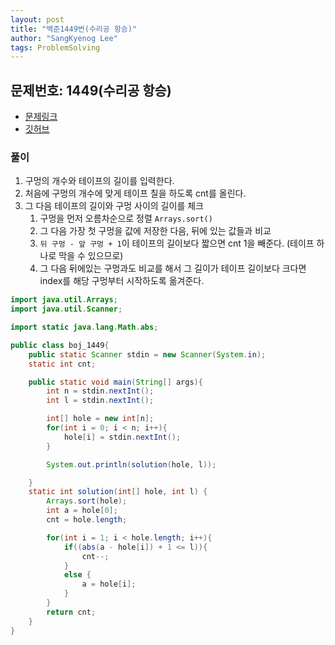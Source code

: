 ```yaml
---
layout: post
title: "백준1449번(수리공 항승)"
author: "SangKyenog Lee"
tags: ProblemSolving
---
```

## 문제번호: 1449(수리공 항승)
- [문제링크](https://www.acmicpc.net/problem/1449)
- [깃허브](https://github.com/sksk713/PS/blob/master/1%EC%A3%BC%EC%B0%A8/1449.java)

### 풀이
1. 구멍의 개수와 테이프의 길이를 입력한다.
2. 처음에 구멍의 개수에 맞게 테이프 칠을 하도록 cnt를 올린다.
3. 그 다음 테이프의 길이와 구멍 사이의 길이를 체크
    1. 구멍을 먼저 오름차순으로 정렬 `Arrays.sort()`
    2. 그 다음 가장 첫 구멍을 값에 저장한 다음, 뒤에 있는 값들과 비교
    3. `뒤 구멍 - 앞 구멍 + 1`이 테이프의 길이보다 짧으면 cnt 1을 빼준다. (테이프 하나로 막을 수 있으므로)
    4. 그 다음 뒤에있는 구멍과도 비교를 해서 그 길이가 테이프 길이보다 크다면 index를 해당 구멍부터 시작하도록 옮겨준다.
    
```java
import java.util.Arrays;
import java.util.Scanner;

import static java.lang.Math.abs;

public class boj_1449{
    public static Scanner stdin = new Scanner(System.in);
    static int cnt;

    public static void main(String[] args){
        int n = stdin.nextInt();
        int l = stdin.nextInt();

        int[] hole = new int[n];
        for(int i = 0; i < n; i++){
            hole[i] = stdin.nextInt();
        }

        System.out.println(solution(hole, l));

    }
    static int solution(int[] hole, int l) {
        Arrays.sort(hole);
        int a = hole[0];
        cnt = hole.length;

        for(int i = 1; i < hole.length; i++){
            if((abs(a - hole[i]) + 1 <= l)){
                cnt--;
            }
            else {
                a = hole[i];
            }
        }
        return cnt;
    }
}
```